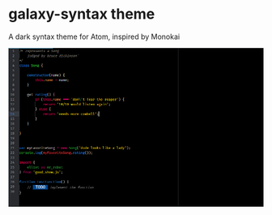 # galaxy-syntax theme

A dark syntax theme for Atom, inspired by Monokai

![Screenshot](./screenshot.png "Screenshot")
